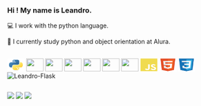 ### Hi ! My name is Leandro.

<p> 💻 I work with the python language. </p>
<p> 📖 I currently study python and object orientation at Alura. </p>
<p>      </p>
<p>      </p>

<div style " dysplay: inline_block"
<link rel="stylesheet" href="https://cdn.jsdelivr.net/gh/devicons/devicon@v2.15.1/devicon.min.css">
<i class="devicon-python-plain-wordmark colored"></i>


<div style="display: inline_block"><br>
  <img align="center" alt="Leandro-Python" height="30" width="40" src="https://raw.githubusercontent.com/devicons/devicon/master/icons/python/python-original.svg">
  <img align="center" height="30" width="40" src="https://cdn.jsdelivr.net/gh/devicons/devicon/icons/anaconda/anaconda-original.svg">
  <img align="center" height="30" width="40" src="https://cdn.jsdelivr.net/gh/devicons/devicon/icons/vscode/vscode-original.svg"/>
  <img align="center" height="30" width="40" src="https://cdn.jsdelivr.net/gh/devicons/devicon/icons/numpy/numpy-original.svg"/>
  <img align="center" height="30" width="40" src="https://cdn.jsdelivr.net/gh/devicons/devicon/icons/matlab/matlab-original.svg"/>
  <img align="center" height="30" width="40" src="https://cdn.jsdelivr.net/gh/devicons/devicon/icons/jupyter/jupyter-original-wordmark.svg"/>
  <img align="center" height="30" width="40" src="https://cdn.jsdelivr.net/gh/devicons/devicon/icons/git/git-original.svg"/>
  <img align="center" alt="Leandro-Js" height="30" width="40" src="https://raw.githubusercontent.com/devicons/devicon/master/icons/javascript/javascript-plain.svg">
  <img align="center" alt="Leandro-HTML" height="30" width="40" src="https://raw.githubusercontent.com/devicons/devicon/master/icons/html5/html5-original.svg">
  <img align="center" alt="Leandro-CSS" height="30" width="40" src="https://raw.githubusercontent.com/devicons/devicon/master/icons/css3/css3-original.svg">
  <img align="center" alt="Leandro-Flask" height="30" width="40" src="https://cdn.jsdelivr.net/gh/devicons/devicon/icons/flask/flask-original.svg">
  
 ##

  <a href="https://www.instagram.com/leh.drow/" target="_blank"><img src="https://img.shields.io/badge/-Instagram-%23E4405F?style=for-the-badge&logo=instagram&logoColor=white" target="_blank"></a>
  <a href="https://www.linkedin.com/in/leandro-pedroso-47152a1a7/" target="_blank"><img src="https://img.shields.io/badge/-LinkedIn-%230077B5?style=for-the-badge&logo=linkedin&logoColor=white" target="_blank"></a> 
 	<a href="https://www.twitch.tv/hendrow14/about" target="_blank"><img src="https://img.shields.io/badge/Twitch-9146FF?style=for-the-badge&logo=twitch&logoColor=white" target="_blank"></a>
  
